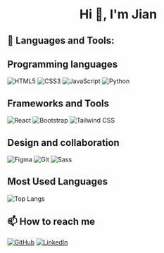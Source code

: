 <h1 align="center">Hi 👋, I'm Jian</h1>

## 🚀 Languages and Tools:

## Programming languages
![HTML5](https://img.shields.io/badge/-HTML5-E34F26?style=flat-square&logo=html5&logoColor=white)
![CSS3](https://img.shields.io/badge/-CSS3-1572B6?style=flat-square&logo=css3)
![JavaScript](https://img.shields.io/badge/-JavaScript-F7DF1E?style=flat-square&logo=javascript&logoColor=black)
![Python](https://img.shields.io/badge/-Python-3776AB?style=flat-square&logo=python&logoColor=white)

## Frameworks and Tools
![React](https://img.shields.io/badge/-React-61DAFB?style=flat-square&logo=react&logoColor=black)
![Bootstrap](https://img.shields.io/badge/-Bootstrap-563D7C?style=flat-square&logo=bootstrap)
![Tailwind CSS](https://img.shields.io/badge/-TailwindCSS-38B2AC?style=flat-square&logo=tailwind-css&logoColor=white)

## Design and collaboration
![Figma](https://img.shields.io/badge/-Figma-F24E1E?style=flat-square&logo=figma&logoColor=white)
![Git](https://img.shields.io/badge/-Git-F05032?style=flat-square&logo=git&logoColor=white)
![Sass](https://img.shields.io/badge/-Sass-CC6699?style=flat-square&logo=sass&logoColor=white)

## Most Used Languages

![Top Langs](https://github-readme-stats.vercel.app/api/top-langs/?username=idfc-jian&layout=compact&theme=radical)



## 📫 How to reach me

[![GitHub](https://img.shields.io/badge/GitHub-Profile-181717?style=flat-square&logo=github)](https://github.com/softdev-jian)
[![LinkedIn](https://img.shields.io/badge/LinkedIn-Profile-blue?style=flat-square&logo=linkedin)](https://linkedin.com/in/jianbetancourt)
